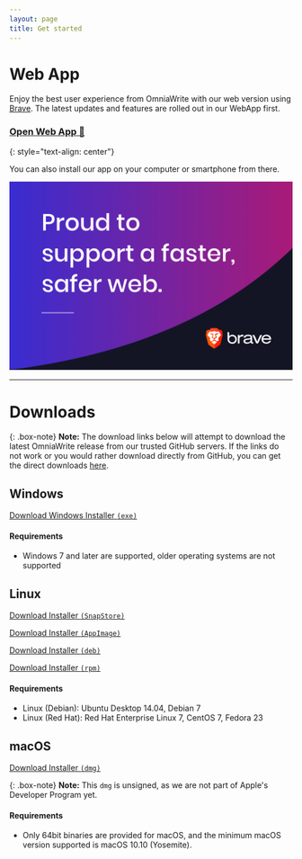 ```yaml
---
layout: page
title: Get started
---
```


# Web App
Enjoy the best user experience from OmniaWrite with our web version using [Brave](https://brave.com/omn734). The latest updates and features are rolled out in our WebApp first.

### [Open Web App 🚀](https://app.omniawrite.com)
{: style="text-align: center"}

You can also install our app on your computer or smartphone from there.

[![Brave Browser](/assets/img/brave-browser.png)](https://brave.com/omn734)

<hr />

# Downloads

{: .box-note}
**Note:** The download links below will attempt to download the latest OmniaWrite release from our trusted GitHub servers. If the links do not work or you would rather download directly from GitHub, you can get the direct downloads [here](https://github.com/TorstenDittmann/OmniaWrite/releases).

## Windows
[Download Windows Installer `(exe)`](https://external.omniawrite.com/download/windows)

#### Requirements
- Windows 7 and later are supported, older operating systems are not supported

## Linux
[Download Installer `(SnapStore)`](https://snapcraft.io/omniawrite)

[Download Installer `(AppImage)`](https://external.omniawrite.com/download/appimage)

[Download Installer `(deb)`](https://external.omniawrite.com/download/deb)

[Download Installer `(rpm)`](https://external.omniawrite.com/download/rpm)

#### Requirements
- Linux (Debian): Ubuntu Desktop 14.04, Debian 7
- Linux (Red Hat): Red Hat Enterprise Linux 7, CentOS 7, Fedora 23

## macOS
[Download Installer `(dmg)`](https://external.omniawrite.com/download/windows)

{: .box-note}
**Note:** This `dmg` is unsigned, as we are not part of Apple's Developer Program yet.

#### Requirements
- Only 64bit binaries are provided for macOS, and the minimum macOS version supported is macOS 10.10 (Yosemite).


